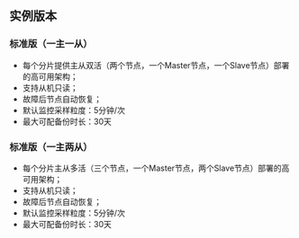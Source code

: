 ## 实例版本
### 标准版（一主一从）
- 每个分片提供主从双活（两个节点，一个Master节点，一个Slave节点）部署的高可用架构；
- 支持从机只读；
- 故障后节点自动恢复；
- 默认监控采样粒度：5分钟/次
- 最大可配备份时长：30天



### 标准版（一主两从）
- 每个分片主从多活（三个节点，一个Master节点，两个Slave节点）部署的高可用架构；
- 支持从机只读；
- 故障后节点自动恢复；
- 默认监控采样粒度：5分钟/次
- 最大可配备份时长：30天

